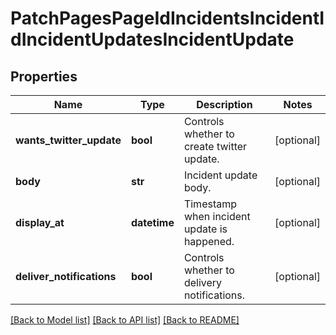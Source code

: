# PatchPagesPageIdIncidentsIncidentIdIncidentUpdatesIncidentUpdate

## Properties
Name | Type | Description | Notes
------------ | ------------- | ------------- | -------------
**wants_twitter_update** | **bool** | Controls whether to create twitter update. | [optional] 
**body** | **str** | Incident update body. | [optional] 
**display_at** | **datetime** | Timestamp when incident update is happened. | [optional] 
**deliver_notifications** | **bool** | Controls whether to delivery notifications. | [optional] 

[[Back to Model list]](../README.md#documentation-for-models) [[Back to API list]](../README.md#documentation-for-api-endpoints) [[Back to README]](../README.md)


